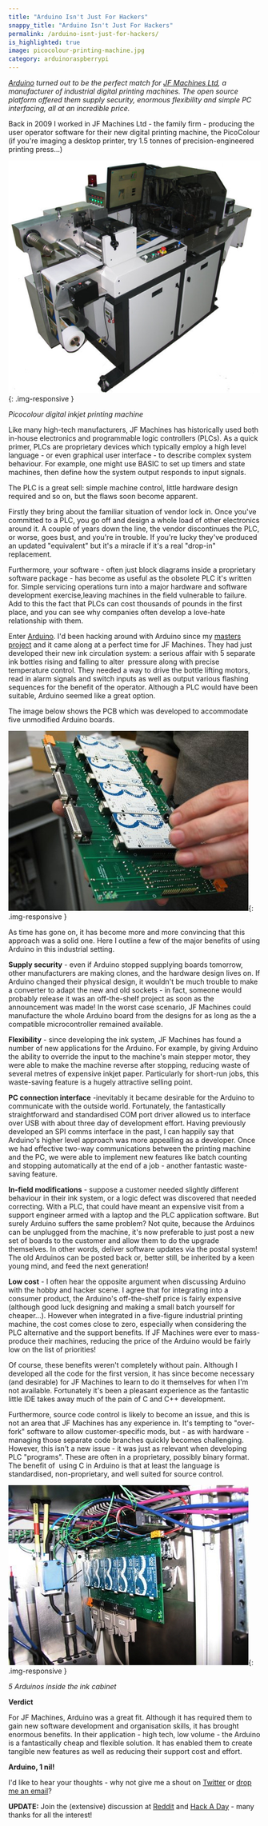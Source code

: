 ```yaml
---
title: "Arduino Isn't Just For Hackers"
snappy_title: "Arduino Isn't Just For Hackers"
permalink: /arduino-isnt-just-for-hackers/
is_highlighted: true
image: picocolour-printing-machine.jpg
category: arduinoraspberrypi
---
```

*[Arduino](http://www.arduino.cc) turned out to be the perfect match for <a title="JF Machines Ltd, digital inkjet printing machine manufacturers" href="http://www.jfmachines.co.uk" target="_blank">JF Machines Ltd</a>, a manufacturer of industrial digital printing machines. The open source platform offered them supply security, enormous flexibility and simple PC interfacing, all at an incredible price.*

<!--more-->

Back in 2009 I worked in JF Machines Ltd - the family firm - producing the user operator software for their new digital printing machine, the PicoColour (if you're imaging a desktop printer, try 1.5 tonnes of precision-engineered printing press...)

![PicoColour digital inkjet printing machine](/img/picocolour-printing-machine.jpg){: .img-responsive }

*Picocolour digital inkjet printing machine*

Like many high-tech manufacturers, JF Machines has historically used both in-house electronics and programmable logic controllers (PLCs). As a quick primer, PLCs are proprietary devices which typically employ a high level language - or even graphical user interface - to describe complex system behaviour. For example, one might use BASIC to set up timers and state machines, then define how the system output responds to input signals.

The PLC is a great sell: simple machine control, little hardware design required and so on, but the flaws soon become apparent.

Firstly they bring about the familiar situation of vendor lock in. Once you've committed to a PLC, you go off and design a whole load of other electronics around it. A couple of years down the line, the vendor discontinues the PLC, or worse, goes bust, and you're in trouble. If you're lucky they've produced an updated "equivalent" but it's a miracle if it's a real "drop-in" replacement.

Furthermore, your software - often just block diagrams inside a proprietary software package - has become as useful as the obsolete PLC it's written for. Simple servicing operations turn into a major hardware and software development exercise,leaving machines in the field vulnerable to failure. Add to this the fact that PLCs can cost thousands of pounds in the first place, and you can see why companies often develop a love-hate relationship with them.

Enter <a title="Arduino" href="http://geni.us/2s6n" target="_new">Arduino</a>. I'd been hacking around with Arduino since my <a title="Cooperative Mobile Robots, MEng project" href="http://paulfurley.com/cooperative-mobile-robots-meng-project/" target="_blank">masters project</a> and it came along at a perfect time for JF Machines. They had just developed their new ink circulation system: a serious affair with 5 separate ink bottles rising and falling to alter  pressure along with precise temperature control. They needed a way to drive the bottle lifting motors, read in alarm signals and switch inputs as well as output various flashing sequences for the benefit of the operator. Although a PLC would have been suitable, Arduino seemed like a great option.

The image below shows the PCB which was developed to accommodate five unmodified Arduino boards.

![Four arduinos connected to a PCB](/img/four-arduinos-in-a-pcb.jpg){: .img-responsive }

As time has gone on, it has become more and more convincing that this approach was a solid one. Here I outline a few of the major benefits of using Arduino in this industrial setting.

**Supply security** - even if Arduino stopped supplying boards tomorrow, other manufacturers are making clones, and the hardware design lives on. If Arduino changed their physical design, it wouldn't be much trouble to make a converter to adapt the new and old sockets - in fact, someone would probably release it was an off-the-shelf project as soon as the announcement was made! In the worst case scenario, JF Machines could manufacture the whole Arduino board from the designs for as long as the a compatible microcontroller remained available.

**Flexibility** - since developing the ink system, JF Machines has found a number of new applications for the Arduino. For example, by giving Arduino the ability to override the input to the machine's main stepper motor, they were able to make the machine reverse after stopping, reducing waste of several metres of expensive inkjet paper. Particularly for short-run jobs, this waste-saving feature is a hugely attractive selling point.

**PC connection interface** -inevitably it became desirable for the Arduino to communicate with the outside world. Fortunately, the fantastically straightforward and standardised COM port driver allowed us to interface over USB with about three day of development effort. Having previously developed an SPI comms interface in the past, I can happily say that Arduino's higher level approach was more appealling as a developer. Once we had effective two-way communications between the printing machine and the PC, we were able to implement new features like batch counting and stopping automatically at the end of a job - another fantastic waste-saving feature.

**In-field modifications** - suppose a customer needed slightly different behaviour in their ink system, or a logic defect was discovered that needed correcting. With a PLC, that could have meant an expensive visit from a support engineer armed with a laptop and the PLC application software. But surely Arduino suffers the same problem? Not quite, because the Arduinos can be unplugged from the machine, it's now preferable to just post a new set of boards to the customer and allow them to do the upgrade themselves. In other words, deliver software updates via the postal system! The old Arduinos can be posted back or, better still, be inherited by a keen young mind, and feed the next generation!

**Low cost** - I often hear the opposite argument when discussing Arduino with the hobby and hacker scene. I agree that for integrating into a consumer product, the Arduino's off-the-shelf price is fairly expensive (although good luck designing and making a small batch yourself for cheaper...). However when integrated in a five-figure industrial printing machine, the cost comes close to zero, especially when considering the PLC alternative and the support benefits. If JF Machines were ever to mass-produce their machines, reducing the price of the Arduino would be fairly low on the list of priorities!

Of course, these benefits weren't completely without pain. Although I developed all the code for the first version, it has since become necessary (and desirable) for JF Machines to learn to do it themselves for when I'm not available. Fortunately it's been a pleasant experience as the fantastic little IDE takes away much of the pain of C and C++ development.

Furthermore, source code control is likely to become an issue, and this is not an area that JF Machines has any experience in. It's tempting to "over-fork" software to allow customer-specific mods, but - as with hardware - managing those separate code branches quickly becomes challenging. However, this isn't a new issue - it was just as relevant when developing PLC "programs". These are often in a proprietary, possibly binary format. The benefit of  using C in Arduino is that at least the language is standardised, non-proprietary, and well suited for source control.

![Five arduinos inside the ink cabinet](/img/five-arduinos-inside-the-ink-cabinet.jpg){: .img-responsive }

*5 Arduinos inside the ink cabinet*

**Verdict**

For JF Machines, Arduino was a great fit. Although it has required them to gain new software development and organisation skills, it has brought enormous benefits. In their application - high tech, low volume - the Arduino is a fantastically cheap and flexible solution. It has enabled them to create tangible new features as well as reducing their support cost and effort.

**Arduino, 1 nil!**


I'd like to hear your thoughts - why not give me a shout on <a title="Paul Fawkesley on Twitter" href="https://twitter.com/fawkesley" target="_blank">Twitter</a> or <a title="Contact" href="http://paulfurley.com/contact/" target="_blank">drop me an email</a>?

**UPDATE:** Join the (extensive) discussion at [Reddit][2] and [Hack A Day][3] - many thanks for all the interest!


 [2]: http://redd.it/1hhk3f
 [3]: http://hackaday.com/2013/07/08/this-is-run-by-an-arduino/
